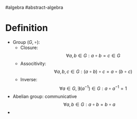 #algebra #abstract-algebra 

# Definition
- Group $(G, \circ)$:
	- Closure: $$\forall a,b \in G: a \circ b=c \in G$$
	- Associtivity: $$\forall a,b,c \in G:(a \circ b) \circ c=a \circ (b \circ c)$$
	- Inverse: $$\forall a \in G, \exists (a^{-1}) \in G: a \circ a^{-1}=1$$
- Abelian group: communicative $$\forall a,b \in G:a \circ b=b \circ a$$
- 